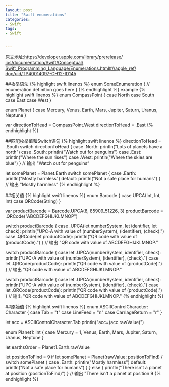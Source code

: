 ```yaml
---
layout: post
title: "Swift enumerations"
categories:
- Swift
tags:
- Swift


--- 
```

[原文地址:https://developer.apple.com/library/prerelease/  ios/documentation/Swift/Conceptual/  Swift_Programming_Language/Enumerations.html#//apple_ref/  doc/uid/TP40014097-CH12-ID145](hhttps://developer.apple.com/library/prerelease/ios/documentation/Swift/Conceptual/Swift_Programming_Language/Enumerations.html#//apple_ref/doc/uid/TP40014097-CH12-ID145)

##枚举语法
{% highlight swift linenos %}
enum SomeEnumeration {
    // enumeration definition goes here
}
{% endhighlight %}
example
{% highlight swift linenos %}
enum CompassPoint {
    case North
    case South
    case East
    case West
}

enum Planet {
  case Mercury, Venus, Earth, Mars, Jupiter, Saturn, Uranus, Neptune
}

var directionToHead = CompassPoint.West
directionToHead = .East
{% endhighlight %}

##匹配枚举值和Switch语句
{% highlight swift linenos %}
directionToHead = .South
switch directionToHead {
case .North:
    println("Lots of planets have a north")
case .South:
    println("Watch out for penguins")
case .East:
    println("Where the sun rises")
case .West:
    println("Where the skies are blue")
}
// 输出 "Watch out for penguins”

let somePlanet = Planet.Earth
switch somePlanet {
case .Earth:
    println("Mostly harmless")
default:
    println("Not a safe place for humans")
}
// 输出 "Mostly harmless”
{% endhighlight %}

##相关值
{% highlight swift linenos %}
enum Barcode {
  case UPCA(Int, Int, Int)
  case QRCode(String)
}

var productBarcode = Barcode.UPCA(8, 85909_51226, 3)
productBarcode = .QRCode("ABCDEFGHIJKLMNOP")

switch productBarcode {
case .UPCA(let numberSystem, let identifier, let check):
    println("UPC-A with value of \(numberSystem), \(identifier), \(check).")
case .QRCode(let productCode):
    println("QR code with value of \(productCode).")
}
// 输出 "QR code with value of ABCDEFGHIJKLMNOP.”

switch productBarcode {
case let .UPCA(numberSystem, identifier, check):
    println("UPC-A with value of \(numberSystem), \(identifier), \(check).")
case let .QRCode(productCode):
    println("QR code with value of \(productCode).")
}
// 输出 "QR code with value of ABCDEFGHIJKLMNOP."

switch productBarcode {
case let .UPCA(numberSystem, identifier, check):
    println("UPC-A with value of \(numberSystem), \(identifier), \(check).")
case let .QRCode(productCode):
    println("QR code with value of \(productCode).")
}
// 输出 "QR code with value of ABCDEFGHIJKLMNOP."
{% endhighlight %}

##原始值
{% highlight swift linenos %}
enum ASCIIControlCharacter: Character {
    case Tab = "t"
    case LineFeed = "n"
    case CarriageReturn = "r"
}

let acc = ASCIIControlCharacter.Tab
println("acc=\(acc.rawValue)")

enum Planet1: Int {
    case Mercury = 1, Venus, Earth, Mars, Jupiter, Saturn, Uranus, Neptune
}

let earthsOrder = Planet1.Earth.rawValue

let positionToFind = 9
if let somePlanet = Planet(rawValue: positionToFind) {
    switch somePlanet {
    case .Earth:
        println("Mostly harmless")
    default:
        println("Not a safe place for humans")
    }
} else {
    println("There isn't a planet at position \(positionToFind)")
}
// 输出 "There isn't a planet at position 9
{% endhighlight %}